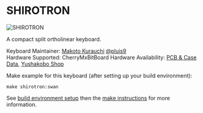 SHIROTRON
===

![SHIROTRON](https://cdn-ak.f.st-hatena.com/images/fotolife/s/swan_match/20180915/20180915184339.jpg)

A compact split ortholinear keyboard.

Keyboard Maintainer: [Makoto Kurauchi](https://github.com/swanmatch/) [@pluis9](https://twitter.com/swan_match)  
Hardware Supported: CherryMxBitBoard
Hardware Availability: [PCB & Case Data](https://github.com/swan_match/), [Yushakobo Shop](http://swan-match.hatenablog.com/)

Make example for this keyboard (after setting up your build environment):

    make shirotron:swan

See [build environment setup](https://docs.qmk.fm/build_environment_setup.html) then the [make instructions](https://docs.qmk.fm/make_instructions.html) for more information.
